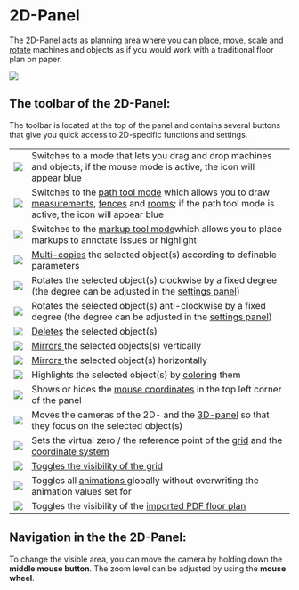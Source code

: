 # 2D-Panel

The 2D-Panel acts as planning area where you can [place](../machines/first-steps-with-3d-object.md), [move](../machines/selecting-and-moving-objects.md), [scale and rotate](../machines/scale-and-rotate-objects.md) machines and objects as if you would work with a traditional floor plan on paper.

![](../../../.gitbook/assets/iVP\_UI\_2D\_panel.jpg)

## The toolbar of the 2D-Panel:

The toolbar is located at the top of the panel and contains several buttons that give you quick access to 2D-specific functions and settings.

|                                                                           |                                                                                                                                                                                                                                                                                                              |
| ------------------------------------------------------------------------- | ------------------------------------------------------------------------------------------------------------------------------------------------------------------------------------------------------------------------------------------------------------------------------------------------------------ |
| ![](../../../.gitbook/assets/iVP\_icon\_mouse\_tool.jpg)                  | Switches to a mode that lets you drag and drop machines and objects; if the mouse mode is active, the icon will appear blue                                                                                                                                                                                  |
| ![](../../../.gitbook/assets/iVP\_icon\_path\_tool.jpg)                   | Switches to the [path tool mode](../advanced-tools/path-tool.md) which allows you to draw [measurements](../advanced-tools/path-tool.md#measurements), [fences](../advanced-tools/fence-tool.md) and [rooms](../advanced-tools/the-room-tool.md); if the path tool mode is active, the icon will appear blue |
| ![](../../../.gitbook/assets/iVP\_icon\_markup.jpg)                         | Switches to the [markup tool mode](../machines/copy-and-delete-objects.md#copy-objects)which allows you to place markups to annotate issues or highlight                                                                                                                          | ![](../../../.gitbook/assets/iVP\_icon\_copy.jpg)                         | [Copies ](../machines/copy-and-delete-objects.md#copy-objects)the selected object(s) in a specified direction                                                                           |
| ![](../../../.gitbook/assets/iVP\_icon\_multi-copyl.jpg)                  | [Multi-copies](../machines/copy-and-delete-objects.md#multi-copy-objects) the selected object(s) according to definable parameters                                                                                                                                                                           |
| ![](../../../.gitbook/assets/iVP\_icon\_redo.jpg)                         | Rotates the selected object(s) clockwise by a fixed degree (the degree can be adjusted in the [settings panel](settings-panel.md#global-settings))                                                                                                                                                           |
| ![](../../../.gitbook/assets/iVP\_icon\_3D\_rotate.jpg)                   | Rotates the selected object(s) anti-clockwise by a fixed degree (the degree can be adjusted in the [settings panel](settings-panel.md#global-settings))                                                                                                                                                      |
| ![](../../../.gitbook/assets/iVP\_icon\_delete.jpg)                       | [Deletes](../machines/copy-and-delete-objects.md#delete-objects) the selected object(s)                                                                                                                                                                                                                      |
| ![](../../../.gitbook/assets/iVP\_icon\_mirror\_vertically.jpg)           | [Mirrors ](../machines/scale-and-rotate-objects.md#mirror-objects)the selected objects(s) vertically                                                                                                                                                                                                         |
| ![](../../../.gitbook/assets/iVP\_icon\_mirror\_horizontally.jpg)         | [Mirrors ](../machines/scale-and-rotate-objects.md#mirror-objects)the selected object(s) horizontally                                                                                                                                                                                                        |
| ![](../../../.gitbook/assets/iVP\_icon\_color\_picker.jpg)                | Highlights the selected object(s) by [coloring](../machines/highlighting-objects.md#coloring-objects) them                                                                                                                                                                                                   |
| ![](../../../.gitbook/assets/iVP\_icon\_mouse\_coordinates\_on\_off.jpg)  | Shows or hides the [mouse coordinates](the-grid.md#mouse-coordinates) in the top left corner of the panel                                                                                                                                                                                                    |
| ![](../../../.gitbook/assets/iVP\_icon\_focus\_on\_selected\_machine.jpg) | Moves the cameras of the 2D- and the [3D-panel](the-3d-panel.md) so that they focus on the selected object(s)                                                                                                                                                                                                |
| ![](../../../.gitbook/assets/iVP\_icon\_reference\_point.jpg)             | Sets the virtual zero / the reference point of the [grid](the-grid.md) and the [coordinate system](the-grid.md)                                                                                                                                                                                              |
| ![](../../../.gitbook/assets/iVP\_icon\_grid\_on\_off.jpg)                | [Toggles the visibility of the grid](the-grid.md#displaying-and-hiding-the-grid)                                                                                                                                                                                                                             |
| ![](../../../.gitbook/assets/iVP\_icon\_animations\_on\_off.jpg)          | Toggles all [animations ](../machines/animations.md)globally without overwriting the animation values set for                                                                                                                                                                                                |
| ![](../../../.gitbook/assets/iVP\_icon\_imported\_pdf\_on\_off.jpg)       | Toggles the visibility of the [imported PDF floor plan](../getting-started/importing-pdfs.md)                                                                                                                                                                                                                |

## Navigation in the the 2D-Panel:

To change the visible area, you can move the camera by holding down the **middle mouse button**. The zoom level can be adjusted by using the **mouse wheel**.
